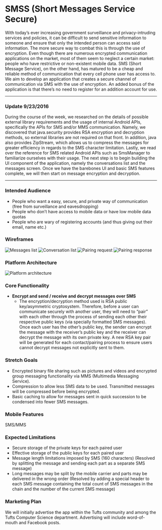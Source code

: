 # SMSS (Short Messages Service Secure)

With today’s ever increasing government surveillance and privacy-intruding services and policies, it can be difficult to send sensitive information to someone and ensure that only the intended person can access said information. The more secure way to combat this is through the use of encryption. Even though there are numerous encrypted communication applications on the market, most of them seem to neglect a certain market: people who have restrictive or non-existent mobile data. SMS (Short Message Service), on the other hand, has matured to be a cheap and reliable method of communication that every cell phone user has access to. We aim to develop an application that creates a secure channel of communication via SMS with the use of encryption. An added bonus of the application is that there’s no need to register for an addition account for use. 

---------------------------------------

### Update 9/23/2016
During the course of the week, we researched on the details of possible external library requirements and the usage of internal Android APIs, specifically the APIs for SMS and/or MMS communication. Namely, we discovered that java.security provides RSA encryption and decryption methods, so external libraries are not required on that front. In addition, java also provides ZipStream, which allows us to compress the messages for greater efficiency in regards to the SMS character limitation. Lastly, we read over the reference for SMS related Android APIs such as SmsManager to familiarize ourselves with their usage. The next step is to begin building the UI component of the application, namely the conversations list and the messages screen. Once we have the barebones UI and basic SMS features complete, we will then start on message encryption and decryption. 

---------------------------------

### Intended Audience
* People who want a easy, secure, and private way of communication (free from surveillance and eavesdropping)
* People who don’t have access to mobile data or have low mobile data quotas
* People who are wary of registering accounts (and thus giving out their email, name etc.)

### Wireframes
![Messages list](notebook-img/messages_screen.png)
![Conversation list](notebook-img/conversation_list.png)
![Pairing request](notebook-img/request.png)
![Pairing response](notebook-img/response.png)

### Platform Architecture
![Platform architecture](notebook-img/platform_architecture.png)

### Core Functionality
* **Encrypt and send / receive and decrypt messages over SMS**
  * The encryption/decryption method used is RSA public key/asymmetric cryptosystem. Therefore, before a user can communicate securely with another user, they will need to “pair” with each other through the process of sending each other their respective public keys (via specially formatted SMS messages). Once each user has the other’s public key, the sender can encrypt the message with the receiver’s public key and the receiver can decrypt the message with its own private key. A new RSA key pair will be generated for each contact/pairing process to ensure users cannot decrypt messages not explicitly sent to them.  

### Stretch Goals
* Encrypted binary file sharing such as pictures and videos and encrypted group messaging functionality via MMS (Multimedia Messaging Service).
* Compression to allow less SMS data to be used. Transmitted messages will be compressed before being encrypted.
* Basic caching to allow for messages sent in quick succession to be condensed into fewer SMS messages.

### Mobile Features
SMS/MMS

### Expected Limitations
* Secure storage of the private keys for each paired user
* Effective storage of the public keys for each paired user
* Message length limitations imposed by SMS (160 characters) (Resolved by splitting the message and sending each part as a separate SMS message) 
* Long messages may be split by the mobile carrier and parts may be delivered in the wrong order (Resolved by adding a special header to each SMS message containing the total count of SMS messages in the chain and the number of the current SMS message)

### Marketing Plan
We will initially advertise the app within the Tufts community and among the Tufts Computer Science department. Advertising will include word-of-mouth and Facebook posts.
